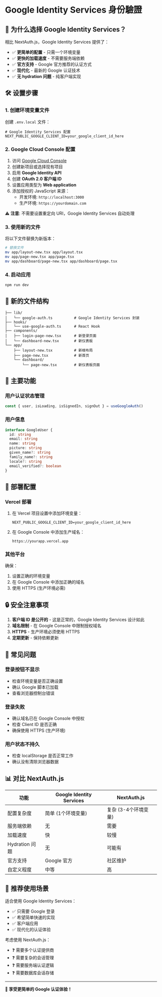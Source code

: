 # Google Identity Services 身份驗證

## 🚀 **为什么选择 Google Identity Services？**

相比 NextAuth.js，Google Identity Services 提供了：
- ✅ **更简单的配置** - 只需一个环境变量
- ✅ **更快的加载速度** - 不需要服务端依赖
- ✅ **官方支持** - Google 官方推荐的认证方式
- ✅ **现代化** - 最新的 Google 认证技术
- ✅ **无 hydration 问题** - 纯客户端实现

## 🛠️ **设置步骤**

### 1. 创建环境变量文件

创建 `.env.local` 文件：

```env
# Google Identity Services 配置
NEXT_PUBLIC_GOOGLE_CLIENT_ID=your_google_client_id_here
```

### 2. Google Cloud Console 配置

1. 访问 [Google Cloud Console](https://console.cloud.google.com/)
2. 创建新项目或选择现有项目
3. 启用 **Google Identity API**
4. 创建 **OAuth 2.0 客户端 ID**
5. 设置应用类型为 **Web application**
6. 添加授权的 JavaScript 来源：
   - 开发环境: `http://localhost:3000`
   - 生产环境: `https://yourdomain.com`

⚠️ **注意**: 不需要设置重定向 URI，Google Identity Services 自动处理

### 3. 使用新的文件

将以下文件替换为新版本：

```bash
# 替换文件
mv app/layout-new.tsx app/layout.tsx
mv app/page-new.tsx app/page.tsx
mv app/dashboard/page-new.tsx app/dashboard/page.tsx
```

### 4. 启动应用

```bash
npm run dev
```

## 📁 **新的文件结构**

```
├── lib/
│   └── google-auth.ts          # Google Identity Services 封装
├── hooks/
│   └── use-google-auth.ts      # React Hook
├── components/
│   ├── login-page-new.tsx      # 新登录页面
│   └── dashboard-new.tsx       # 新仪表板
└── app/
    ├── layout-new.tsx          # 新根布局
    ├── page-new.tsx            # 新首页
    └── dashboard/
        └── page-new.tsx        # 新仪表板页面
```

## 🔧 **主要功能**

### 用户认证状态管理
```typescript
const { user, isLoading, isSignedIn, signOut } = useGoogleAuth()
```

### 用户信息
```typescript
interface GoogleUser {
  id: string
  email: string
  name: string
  picture: string
  given_name?: string
  family_name?: string
  locale?: string
  email_verified?: boolean
}
```

## 🚀 **部署配置**

### Vercel 部署

1. 在 Vercel 项目设置中添加环境变量：
   ```
   NEXT_PUBLIC_GOOGLE_CLIENT_ID=your_google_client_id_here
   ```

2. 在 Google Console 中添加生产域名：
   ```
   https://yourapp.vercel.app
   ```

### 其他平台

确保：
1. 设置正确的环境变量
2. 在 Google Console 中添加正确的域名
3. 使用 HTTPS (生产环境必需)

## 🔒 **安全注意事项**

1. **客户端 ID 是公开的** - 这是正常的，Google Identity Services 设计如此
2. **域名限制** - 在 Google Console 中限制授权域名
3. **HTTPS** - 生产环境必须使用 HTTPS
4. **定期更新** - 保持依赖更新

## 🐛 **常见问题**

### 登录按钮不显示
- 检查环境变量是否正确设置
- 确认 Google 脚本已加载
- 查看浏览器控制台错误

### 登录失败
- 确认域名已在 Google Console 中授权
- 检查 Client ID 是否正确
- 确保使用 HTTPS (生产环境)

### 用户状态不持久
- 检查 localStorage 是否正常工作
- 确认没有清除浏览器数据

## 📊 **对比 NextAuth.js**

| 功能 | Google Identity Services | NextAuth.js |
|------|-------------------------|-------------|
| 配置复杂度 | 简单 (1个环境变量) | 复杂 (3-4个环境变量) |
| 服务端依赖 | 无 | 需要 |
| 加载速度 | 快 | 较慢 |
| Hydration 问题 | 无 | 可能有 |
| 官方支持 | Google 官方 | 社区维护 |
| 自定义程度 | 中等 | 高 |

## 🎯 **推荐使用场景**

适合使用 Google Identity Services：
- ✅ 只需要 Google 登录
- ✅ 希望简单快速的实现
- ✅ 客户端应用
- ✅ 现代化的认证体验

考虑使用 NextAuth.js：
- ❓ 需要多个认证提供商
- ❓ 需要复杂的会话管理
- ❓ 需要服务端认证逻辑
- ❓ 需要数据库会话存储

---

**🎉 享受更简单的 Google 认证体验！** 